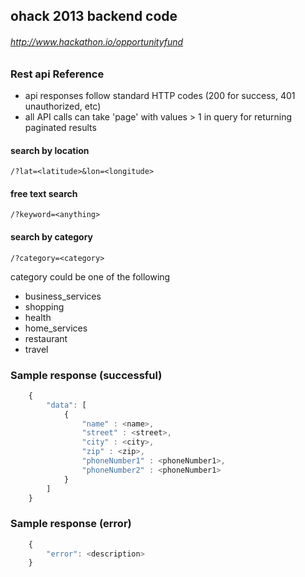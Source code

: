 ## ohack 2013 backend code
###### http://www.hackathon.io/opportunityfund


### Rest api Reference

* api responses follow standard HTTP codes (200 for success, 401 unauthorized, etc)
* all API calls can take 'page' with values > 1 in query for returning paginated results

#### search by location
	/?lat=<latitude>&lon=<longitude>

#### free text search
	/?keyword=<anything>

#### search by category
	/?category=<category>

category could be one of the following
* business_services
* shopping
* health
* home_services
* restaurant
* travel


### Sample response (successful)
```javascript
	{
		"data": [
			{
				"name" : <name>,
				"street" : <street>,
				"city" : <city>,
				"zip" : <zip>,
				"phoneNumber1" : <phoneNumber1>,
				"phoneNumber2" : <phoneNumber1>
			}
		]
	}
```


### Sample response (error)

```javascript
	{
		"error": <description>
	}
```